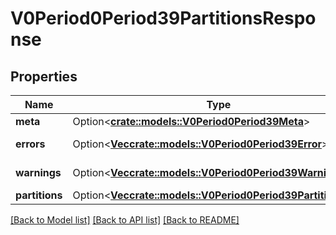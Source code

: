 # V0Period0Period39PartitionsResponse

## Properties

Name | Type | Description | Notes
------------ | ------------- | ------------- | -------------
**meta** | Option<[**crate::models::V0Period0Period39Meta**](v0.0.39_meta.md)> |  | [optional]
**errors** | Option<[**Vec<crate::models::V0Period0Period39Error>**](v0.0.39_error.md)> | Slurm errors | [optional]
**warnings** | Option<[**Vec<crate::models::V0Period0Period39Warning>**](v0.0.39_warning.md)> | Slurm warnings | [optional]
**partitions** | Option<[**Vec<crate::models::V0Period0Period39PartitionInfo>**](v0.0.39_partition_info.md)> |  | [optional]

[[Back to Model list]](../README.md#documentation-for-models) [[Back to API list]](../README.md#documentation-for-api-endpoints) [[Back to README]](../README.md)


